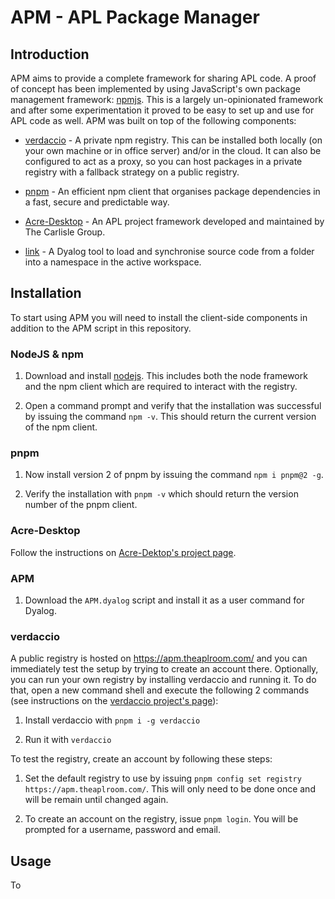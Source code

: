 # APM - APL Package Manager

## Introduction

APM aims to provide a complete framework for sharing APL code. A proof of concept has been implemented by using JavaScript's own package management framework: [npmjs](https://docs.npmjs.com/). This is a largely un-opinionated framework and after some experimentation it proved to be easy to set up and use for APL code as well. APM was built on top of the following components:

* [verdaccio](https://www.verdaccio.org/) - A private npm registry. This can be installed both locally (on your own machine or in office server) and/or in the cloud. It can also be configured to act as a proxy, so you can host packages in a private registry with a fallback strategy on a public registry.

* [pnpm](https://pnpm.js.org/en/) - An efficient npm client that organises package dependencies in a fast, secure and predictable way.

* [Acre-Desktop](https://github.com/the-carlisle-group/Acre-Desktop) - An APL project framework developed and maintained by The Carlisle Group.

* [link](https://github.com/Dyalog/link) - A Dyalog tool to load and synchronise source code from a folder into a namespace in the active workspace.

## Installation

To start using APM you will need to install the client-side components in addition to the APM script in this repository.

### NodeJS & npm

1. Download and install [nodejs](https://nodejs.org/en/). This includes both the node framework and the npm client which are required to interact with the registry.

1. Open a command prompt and verify that the installation was successful by issuing the command `npm -v`. This should return the current version of the npm client.

### pnpm

1. Now install version 2 of pnpm by issuing the command `npm i pnpm@2 -g`.

1. Verify the installation with `pnpm -v` which should return the version number of the pnpm client.

### Acre-Desktop

Follow the instructions on [Acre-Dektop's project page](https://github.com/the-carlisle-group/Acre-Desktop).

### APM

1. Download the `APM.dyalog` script and install it as a user command for Dyalog.

### verdaccio

A public registry is hosted on https://apm.theaplroom.com/ and you can immediately test the setup by trying to create an account there. Optionally, you can run your own registry by installing verdaccio and running it. To do that, open a new command shell and execute the following 2 commands (see instructions on the [verdaccio project's page](https://github.com/verdaccio/verdaccio)):

1. Install verdaccio with `pnpm i -g verdaccio`

1. Run it with `verdaccio`

To test the registry, create an account by following these steps:

1. Set the default registry to use by issuing `pnpm config set registry https://apm.theaplroom.com/`. This will only need to be done once and will be remain until changed again.

1. To create an account on the registry, issue `pnpm login`. You will be prompted for a username, password and email.

## Usage

To 